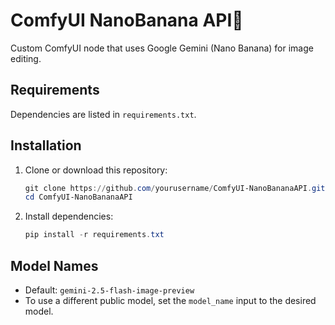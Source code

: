 # ComfyUI NanoBanana API🍌

Custom ComfyUI node that uses Google Gemini (Nano Banana) for image editing.

## Requirements

Dependencies are listed in `requirements.txt`.

## Installation

1. Clone or download this repository:
   ```powershell
   git clone https://github.com/yourusername/ComfyUI-NanoBananaAPI.git
   cd ComfyUI-NanoBananaAPI
   ```
2. Install dependencies:
   ```powershell
   pip install -r requirements.txt
   ```

## Model Names

- Default: `gemini-2.5-flash-image-preview`
- To use a different public model, set the `model_name` input to the desired model.